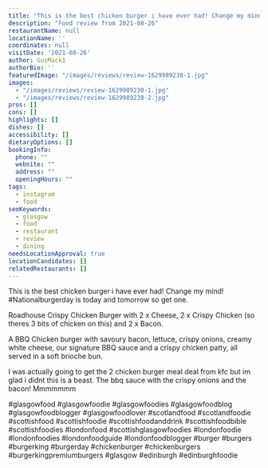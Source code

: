 ```yaml
---
title: "This is the best chicken burger i have ever had! Change my mind! #Nationalburgerday is today and tomorrow so get one."
description: "Food review from 2021-08-26"
restaurantName: null
locationName: ''
coordinates: null
visitDate: '2021-08-26'
author: GusMack1
authorBio: ''
featuredImage: "/images/reviews/review-1629989238-1.jpg"
images:
  - "/images/reviews/review-1629989238-1.jpg"
  - "/images/reviews/review-1629989238-2.jpg"
pros: []
cons: []
highlights: []
dishes: []
accessibility: []
dietaryOptions: []
bookingInfo:
  phone: ""
  website: ""
  address: ""
  openingHours: ""
tags:
  - instagram
  - food
seoKeywords:
  - glasgow
  - food
  - restaurant
  - review
  - dining
needsLocationApproval: true
locationCandidates: []
relatedRestaurants: []
---
```


This is the best chicken burger i have ever had! Change my mind! #Nationalburgerday is today and tomorrow so get one.

Roadhouse Crispy Chicken Burger with	2 x Cheese, 2 x Crispy Chicken (so theres 3 bits of chicken on this) and 2 x Bacon.

A BBQ Chicken burger with savoury bacon, lettuce, crispy onions, creamy white cheese, our signature BBQ sauce and a crispy chicken patty, all served in a soft brioche bun.

I was actually going to get the 2 chicken burger meal deal from kfc but im glad i didnt this is a beast. The bbq sauce with the crispy onions and the bacon! Mmmmmmm

#glasgowfood #glasgowfoodie #glasgowfoodies #glasgowfoodblog #glasgowfoodblogger #glasgowfoodlover #scotlandfood #scotlandfoodie #scottishfood #scottishfoodie #scottishfoodanddrink #scottishfoodbible #scottishfoodies #londonfood #scottishglasgowfoodies #londonfoodie #londonfoodies #londonfoodguide #londonfoodblogger #burger #burgers #burgerking #burgerday #chickenburger #chickenburgers #burgerkingpremiumburgers #glasgow #edinburgh #edinburghfoodie